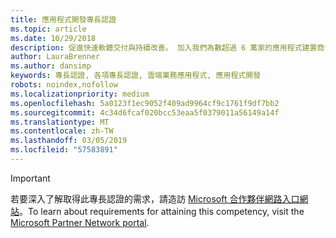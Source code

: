 ```yaml
---
title: 應用程式開發專長認證
ms.topic: article
ms.date: 10/29/2018
description: 促進快速軟體交付與持續改善。 加入我們為數超過 6 萬家的應用程式建置商合作夥伴，藉由取得應用程式開發專長認證，使您的業務差異化並確立自己的 Microsoft 合作夥伴地位。
author: LauraBrenner
ms.author: dansimp
keywords: 專長認證, 各項專長認證, 雲端業務應用程式, 應用程式開發
robots: noindex,nofollow
ms.localizationpriority: medium
ms.openlocfilehash: 5a0123f1ec9052f409ad9964cf9c1761f9df7bb2
ms.sourcegitcommit: 4c34d6fcaf020bcc53eaa5f0379011a56149a14f
ms.translationtype: MT
ms.contentlocale: zh-TW
ms.lasthandoff: 03/05/2019
ms.locfileid: "57583891"
---
```

>[!IMPORTANT]
><span data-ttu-id="42ec0-105">若要深入了解取得此專長認證的需求，請造訪 [Microsoft 合作夥伴網路入口網站](https://partner.microsoft.com/membership/competencies)。</span><span class="sxs-lookup"><span data-stu-id="42ec0-105">To learn about requirements for attaining this competency, visit the [Microsoft Partner Network portal](https://partner.microsoft.com/membership/competencies).</span></span>

<!--

# Application Development 

Enable faster software delivery and continuous improvement. Join our more than 60K application builder partners to differentiate your business and establish yourself as Microsoft Partner by attaining the Application Development competency.

## Application Builder option
The Application Builder option is ideal if you prefer to prove your skills by passing exams or certifications.  Choose exams from the focus area of your choice to attain the Application Development competency.


### Silver
1. Your organization must have **2** individuals pass one of the following exams, or the assessment requirements.

    - **Web App Dev** focus area
        - [Exam 70-480](https://www.microsoft.com/en-us/learning/exam-70-480.aspx): Programming in HTML5 with JavaScript and CSS3  
        - [Exam 70-483](https://www.microsoft.com/en-us/learning/exam-70-483.aspx): Programming in C# 
        - [Exam 70-486](https://www.microsoft.com/en-us/learning/exam-70-486.aspx): Developing ASP.NET MVC Web Applications  

    - **Universal Windows Platform** focus area
        - [Exam 70-357](https://www.microsoft.com/en-us/learning/exam-70-357.aspx): Developing Mobile Apps 
        - [Exam 70-354](https://www.microsoft.com/en-us/learning/exam-70-354.aspx): Universal Windows Platform – App Architecture and UX/UI *  
        - [Exam 70-355](https://www.microsoft.com/en-us/learning/exam-70-355.aspx): Universal Windows Platform – App Data, Services, and Coding Patterns *  

    - **Azure App Dev** focus area
        - [Exam 70-532](https://www.microsoft.com/en-us/learning/exam-70-532.aspx): Developing Microsoft Azure Solutions 
        - [Exam 70-487](https://www.microsoft.com/en-us/learning/exam-70-487.aspx): Developing Windows Azure and Web Services
        - [Exam 70-533](https://www.microsoft.com/en-us/learning/exam-70-533.aspx): Implementing Microsoft Azure Infrastructure Solutions   


### Gold
1. Your organization must have **4** individuals pass the required certification.
    - [MCSD](https://www.microsoft.com/en-us/learning/mcsd-app-builder-certification.aspx): App Builder 

*Retiring September 30, 2017

-->
